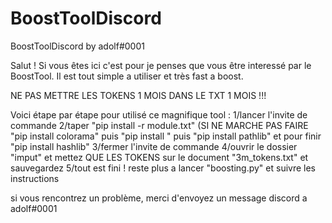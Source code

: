 # BoostToolDiscord
BoostToolDiscord by adolf#0001

Salut ! Si vous êtes ici c'est pour je penses que vous être interessé par le BoostTool. Il est tout simple a utiliser et très fast a boost.

NE PAS METTRE LES TOKENS 1 MOIS DANS LE TXT 1 MOIS !!!

Voici étape par étape pour utilisé ce magnifique tool : 1/lancer l'invite de commande 2/taper "pip install -r module.txt" (SI NE MARCHE PAS FAIRE "pip install colorama" puis "pip install " puis "pip install pathlib" et pour finir "pip install hashlib" 3/fermer l'invite de commande 4/ouvrir le dossier "imput" et mettez QUE LES TOKENS sur le document "3m_tokens.txt" et sauvegardez 5/tout est fini ! reste plus a lancer "boosting.py" et suivre les instructions

si vous rencontrez un problème, merci d'envoyez un message discord a adolf#0001

